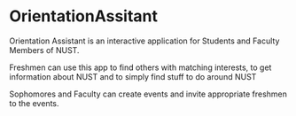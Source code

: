 # OrientationAssitant

Orientation Assistant is an interactive application for Students and Faculty Members of NUST.

Freshmen can use this app to find others with matching interests, to get information about NUST and to simply find stuff to do around NUST 

Sophomores and Faculty can create events and invite appropriate freshmen to the events.

